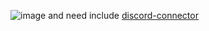 ![image](https://user-images.githubusercontent.com/86098669/184616785-84544bab-7298-438e-862b-79765e59bfbd.png)
and need include [discord-connector](github.com/maddinat0r/samp-discord-connector)
